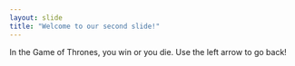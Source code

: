 ```yaml
---
layout: slide
title: "Welcome to our second slide!"
---
```

In the Game of Thrones, you win or you die.
Use the left arrow to go back!
